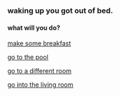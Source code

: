 ### waking up you got out of bed.

#### what will you do?

[make some breakfast]()

[go to the pool]()

[go to a different room]()

[go into the living room]()